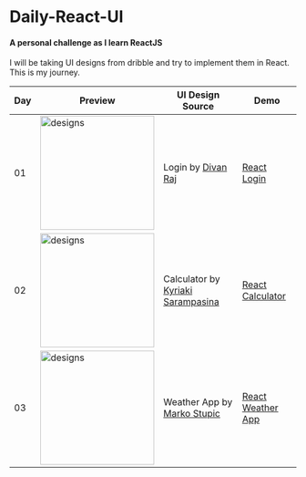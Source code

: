 # Daily-React-UI

#### A personal challenge as I learn ReactJS

I will be taking UI designs from dribble and try to implement them in React. This is my journey.

| Day | Preview | UI Design Source | Demo
| ------ | ------ | ------ | ------ |
| 01 | <img src="https://cdn.dribbble.com/users/692322/screenshots/5449363/gr8_6.png" alt="designs" width="200"/> | Login by [Divan Raj](https://dribbble.com/shots/5449363-Login) | [React Login](https://madebydayo.co/react-ui/01/)
| 02 | <img src="https://cdn.dribbble.com/users/985883/screenshots/4962479/artboard_13.png" alt="designs" width="200"/> | Calculator by [Kyriaki Sarampasina](https://dribbble.com/shots/4962479-Daily-UI-004-Calculator) | [React Calculator](https://madebydayo.co/react-ui/02/)
| 03 | <img src="https://cdn.dribbble.com/users/150724/screenshots/4594119/weather_app_small.png" alt="designs" width="200"/> | Weather App by [Marko Stupic](https://dribbble.com/shots/4594119-Weather-App) | [React Weather App](https://madebydayo.co/react-ui/03/)